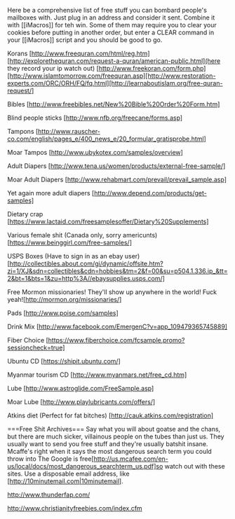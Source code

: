 Here be a comprehensive list of free stuff you can bombard people's mailboxes with. Just plug in an address and consider it sent. Combine it with [[iMacros]] for teh win. Some of them may require you to clear your cookies before putting in another order, but enter a CLEAR command in your [[iMacros]] script and you should be good to go.

Korans [http://www.freequran.com/html/reg.htm] [http://explorethequran.com/request-a-quran/american-public.html](here they record your ip watch out) [http://www.freekoran.com/form.php][http://www.islamtomorrow.com/freequran.asp][http://www.restoration-experts.com/ORC/ORH/FQ/fq.html][http://learnaboutislam.org/free-quran-request/]

Bibles [http://www.freebibles.net/New%20Bible%20Order%20Form.htm]

Blind people sticks [http://www.nfb.org/freecane/forms.asp]

Tampons [http://www.rauscher-co.com/english/pages_e/400_news_e/20_formular_gratisprobe.html] 

Moar Tampos [http://www.ubykotex.com/samples/overview]

Adult Diapers [http://www.tena.us/women/products/external-free-sample/]

Moar Adult Diapers [http://www.rehabmart.com/prevail/prevail_sample.asp]

Yet again more adult diapers [http://www.depend.com/products/get-samples]

Dietary crap [https://www.lactaid.com/freesamplesoffer/Dietary%20Supplements]

Various female shit (Canada only, sorry americunts) [https://www.beinggirl.com/free-samples/]


USPS Boxes (Have to sign in as an ebay user)[http://collectibles.about.com/gi/dynamic/offsite.htm?zi=1/XJ&sdn=collectibles&cdn=hobbies&tm=2&f=00&su=p504.1.336.ip_&tt=2&bt=1&bts=1&zu=http%3A//ebaysupplies.usps.com/]

Free Mormon missionaries! They'll show up anywhere in the world! Fuck yeah![http://mormon.org/missionaries/]

Pads [http://www.poise.com/samples]

Drink Mix [http://www.facebook.com/EmergenC?v=app_109479365745889]

Fiber Choice [https://www.fiberchoice.com/fcsample.promo?sessioncheck=true]

Ubuntu CD [https://shipit.ubuntu.com/] 

Myanmar tourism CD [http://www.myanmars.net/free_cd.htm]

Lube [http://www.astroglide.com/FreeSample.asp]

Moar Lube [http://www.playlubricants.com/offers/]

Atkins diet (Perfect for fat bitches) [http://cauk.atkins.com/registration]

===Free Shit Archives===
Say what you will about goatse and the chans, but there are much sicker, villainous people on the tubes than just us. They usually want to send you free stuff and they're usually batshit insane. Mcaffe's right when it says the most dangerous search term you could throw into The Google is free[http://us.mcafee.com/en-us/local/docs/most_dangerous_searchterm_us.pdf]so watch out with these sites. Use a disposable email address, like [http://10minutemail.com|10minutemail].

http://www.thunderfap.com/

http://www.christianityfreebies.com/index.cfm